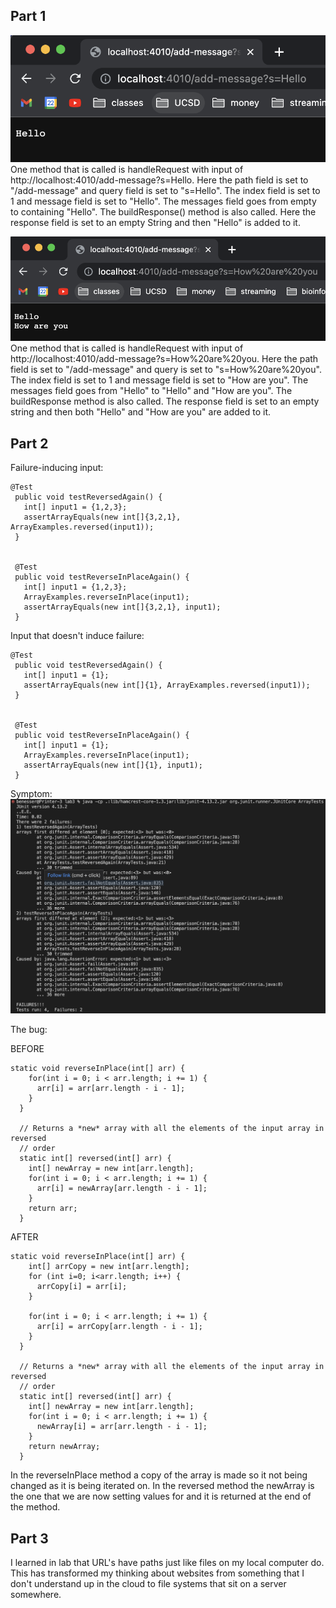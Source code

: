 ## Part 1

![addMessage1](addMessage1.png)  
One method that is called is handleRequest with input of http://localhost:4010/add-message?s=Hello. Here the path field is set to "/add-message" and query field is set to "s=Hello". The index field is set to 1 and message field is set to "Hello". The messages field goes from empty to containing "Hello". The buildResponse() method is also called. Here the response field is set to an empty String and then "Hello" is added to it.

![addMessage2](addMessage2.png)
One method that is called is handleRequest with input of http://localhost:4010/add-message?s=How%20are%20you. Here the path field is set to "/add-message" and query is set to "s=How%20are%20you". The index field is set to 1 and message field is set to "How are you". The messages field goes from "Hello" to "Hello" and "How are you". The buildResponse method is also called. The response field is set to an empty string and then both "Hello" and "How are you" are added to it.

## Part 2

Failure-inducing input:
```
@Test
 public void testReversedAgain() {
   int[] input1 = {1,2,3};
   assertArrayEquals(new int[]{3,2,1}, ArrayExamples.reversed(input1));
 }


 @Test
 public void testReverseInPlaceAgain() {
   int[] input1 = {1,2,3};
   ArrayExamples.reverseInPlace(input1);
   assertArrayEquals(new int[]{3,2,1}, input1);
 }
```

Input that doesn't induce failure:
```
@Test
 public void testReversedAgain() {
   int[] input1 = {1};
   assertArrayEquals(new int[]{1}, ArrayExamples.reversed(input1));
 }


 @Test
 public void testReverseInPlaceAgain() {
   int[] input1 = {1};
   ArrayExamples.reverseInPlace(input1);
   assertArrayEquals(new int[]{1}, input1);
 }
```


Symptom:
![symptom](symptom.png)

The bug:  

BEFORE
```
static void reverseInPlace(int[] arr) {
    for(int i = 0; i < arr.length; i += 1) {
      arr[i] = arr[arr.length - i - 1];
    }
  }

  // Returns a *new* array with all the elements of the input array in reversed
  // order
  static int[] reversed(int[] arr) {
    int[] newArray = new int[arr.length];
    for(int i = 0; i < arr.length; i += 1) {
      arr[i] = newArray[arr.length - i - 1];
    }
    return arr;
  }
```

AFTER
```
static void reverseInPlace(int[] arr) {
    int[] arrCopy = new int[arr.length];
    for (int i=0; i<arr.length; i++) {
      arrCopy[i] = arr[i];
    }

    for(int i = 0; i < arr.length; i += 1) {
      arr[i] = arrCopy[arr.length - i - 1];
    }
  }

  // Returns a *new* array with all the elements of the input array in reversed
  // order
  static int[] reversed(int[] arr) {
    int[] newArray = new int[arr.length];
    for(int i = 0; i < arr.length; i += 1) {
      newArray[i] = arr[arr.length - i - 1];
    }
    return newArray;
  }
```

In the reverseInPlace method a copy of the array is made so it not being changed as it is being iterated on. In the reversed method the newArray is the one that we are now setting values for and it is returned at the end of the method.

## Part 3

I learned in lab that URL's have paths just like files on my local computer do. This has transformed my thinking about websites from something that I don't understand up in the cloud to file systems that sit on a server somewhere.
